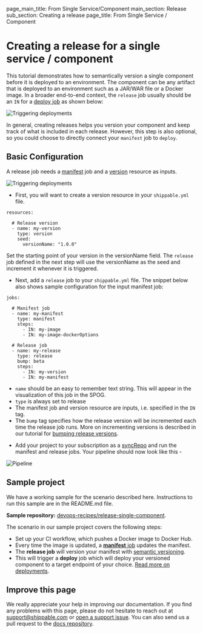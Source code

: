 page_main_title: From Single Service/Component
main_section: Release
sub_section: Creating a release
page_title: From Single Service / Component

# Creating a release for a single service / component

This tutorial demonstrates how to semantically version a single component before it is deployed to an environment. The component can be any artifact that is deployed to an environment such as a JAR/WAR file or a Docker image. In a broader end-to-end context, the `release` job usually should be an `IN` for a [deploy job](/platform/workflow/job/deploy/) as shown below:

<img src="/images/release/release-job-context.png" alt="Triggering deployments" style="vertical-align: middle;display: block;margin-left: auto;margin-right: auto;"/>

In general, creating releases helps you version your component and keep track of what is included in each release. However, this step is also optional, so you could choose to directly connect your `manifest` job to `deploy`.

## Basic Configuration

A release job needs a [manifest](/platform/workflow/job/manifest/) job and a [version](/platform/workflow/resource/version/) resource as inputs.

<img src="/images/release/release-inputs.png" alt="Triggering deployments" style="vertical-align: middle;display: block;margin-left: auto;margin-right: auto;"/>

- First, you will want to create a version resource in your `shippable.yml` file.

```
resources:

  # Release version
  - name: my-version
    type: version
    seed:
      versionName: "1.0.0"
```
Set the starting point of your version in the versionName field. The `release` job defined in the next step will use the versionName as the seed and increment it whenever it is triggered.  

- Next, add a `release` job to your `shippable.yml` file. The snippet below also shows sample configuration for the input manifest job:

```
jobs:

  # Manifest job
  - name: my-manifest
    type: manifest
    steps:
      - IN: my-image
      - IN: my-image-dockerOptions

  # Release job
  - name: my-release
    type: release
    bump: beta
    steps:
      - IN: my-version
      - IN: my-manifest
```

* `name` should be an easy to remember text string. This will appear in the visualization of this job in the SPOG.
* `type` is always set to release
* The manifest job and version resource are inputs, i.e. specified in the `IN` tag.
* The `bump` tag specifies how the release version will be incremented each time the release job runs. More on incrementing versions is described in our tutorial for [bumping release versions](increment-version-number/).

- Add your project to your subscription as a [syncRepo](/platform/workflow/resource/syncrepo/) and run the manifest and release jobs. Your pipeline should now look like this -

![Pipeline](https://raw.githubusercontent.com/devops-recipes/release-single-component/master/public/resources/images/pipeline-view.png)


## Sample project

We have a working sample for the scenario described here. Instructions to run this sample are in the README.md file.

**Sample repository:**  [devops-recipes/release-single-component](https://github.com/devops-recipes/release-single-component).

The scenario in our sample project covers the following steps:

- Set up your CI workflow, which pushes a Docker image to Docker Hub.
- Every time the image is updated, a [**manifest** job](/platform/workflow/job/manifest/) updates the manifest.
- The **release job** will version your manifest with [semantic versioning](http://semver.org/).
- This will trigger a **deploy** job which will deploy your versioned component to a target endpoint of your choice. [Read more on deployments](/deploy/why-deploy/).


## Improve this page

We really appreciate your help in improving our documentation. If you find any problems with this page, please do not hesitate to reach out at [support@shippable.com](mailto:support@shippable.com) or [open a support issue](https://www.github.com/Shippable/support/issues). You can also send us a pull request to the [docs repository](https://www.github.com/Shippable/docs).

